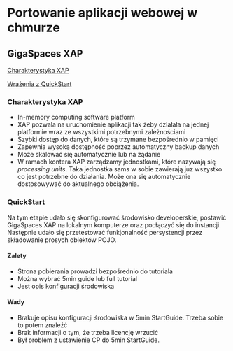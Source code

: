 Portowanie aplikacji webowej w chmurze
============================

GigaSpaces XAP
--------------

[Charakterystyka XAP](#charakterystyka-xap)

[Wrażenia z QuickStart](#quickstart)


### Charakterystyka XAP ###

* In-memory computing software platform
* XAP pozwala na uruchomienie aplikacji tak żeby dzlałała na jednej
platformie wraz ze wszystkimi potrzebnymi zależnościami
* Szybki dostęp do danych, które są trzymane bezpośrednio w pamięci
* Zapewnia wysoką dostępność poprzez automatyczny backup danych
* Może skalować się automatycznie lub na żądanie
* W ramach kontera XAP zarządzamy jednostkami, które nazywają się
*processing units*. Taka jednostka sams w sobie zawierają juz wszystko
co jest potrzebne do działania. Może ona się automatycznie dostosowywać
do aktualnego obciążenia.

### QuickStart ###

Na tym etapie udało się skonfigurować środowisko developerskie, postawić
GigaSpaces XAP na lokalnym komputerze oraz podłączyć się do instancji.
Następnie udało się przetestować funkjonalność persystencji przez
składowanie prosych obiektów POJO.

#### Zalety ####

* Strona pobierania prowadzi bezpośrednio do tutoriala
* Można wybrać 5min guide lub full tutorial
* Jest opis konfiguracji środowiska

#### Wady ####

* Brakuje opisu konfiguracji środowiska w 5min StartGuide. Trzeba sobie
to potem znaleźć
* Brak informacji o tym, że trzeba licencję wrzucić
* Był problem z ustawienie CP do 5min StartGuide.





